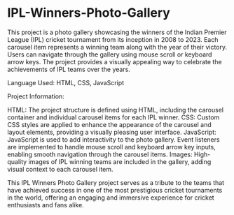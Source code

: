 # IPL-Winners-Photo-Gallery

This project is a photo gallery showcasing the winners of the Indian Premier League (IPL) cricket tournament from its inception in 2008 to 2023. Each carousel item represents a winning team along with the year of their victory. Users can navigate through the gallery using mouse scroll or keyboard arrow keys. The project provides a visually appealing way to celebrate the achievements of IPL teams over the years.

Language Used: HTML, CSS, JavaScript

Project Information:

HTML: The project structure is defined using HTML, including the carousel container and individual carousel items for each IPL winner.
CSS: Custom CSS styles are applied to enhance the appearance of the carousel and layout elements, providing a visually pleasing user interface.
JavaScript: JavaScript is used to add interactivity to the photo gallery. Event listeners are implemented to handle mouse scroll and keyboard arrow key inputs, enabling smooth navigation through the carousel items.
Images: High-quality images of IPL winning teams are included in the gallery, adding visual context to each carousel item.

This IPL Winners Photo Gallery project serves as a tribute to the teams that have achieved success in one of the most prestigious cricket tournaments in the world, offering an engaging and immersive experience for cricket enthusiasts and fans alike.

